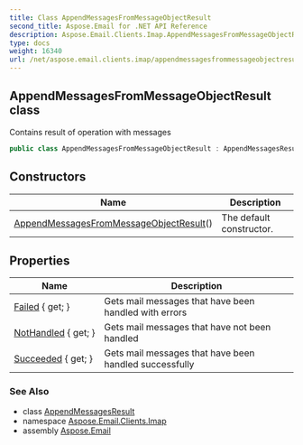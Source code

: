 ```yaml
---
title: Class AppendMessagesFromMessageObjectResult
second_title: Aspose.Email for .NET API Reference
description: Aspose.Email.Clients.Imap.AppendMessagesFromMessageObjectResult class. Contains result of operation with messages
type: docs
weight: 16340
url: /net/aspose.email.clients.imap/appendmessagesfrommessageobjectresult/
---
```

## AppendMessagesFromMessageObjectResult class

Contains result of operation with messages

```csharp
public class AppendMessagesFromMessageObjectResult : AppendMessagesResult
```

## Constructors

| Name | Description |
| --- | --- |
| [AppendMessagesFromMessageObjectResult](appendmessagesfrommessageobjectresult/)() | The default constructor. |

## Properties

| Name | Description |
| --- | --- |
| [Failed](../../aspose.email.clients.imap/appendmessagesfrommessageobjectresult/failed/) { get; } | Gets mail messages that have been handled with errors |
| [NotHandled](../../aspose.email.clients.imap/appendmessagesfrommessageobjectresult/nothandled/) { get; } | Gets mail messages that have not been handled |
| [Succeeded](../../aspose.email.clients.imap/appendmessagesfrommessageobjectresult/succeeded/) { get; } | Gets mail messages that have been handled successfully |

### See Also

* class [AppendMessagesResult](../appendmessagesresult/)
* namespace [Aspose.Email.Clients.Imap](../../aspose.email.clients.imap/)
* assembly [Aspose.Email](../../)


